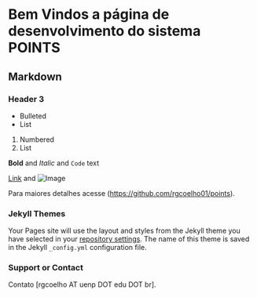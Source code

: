 # Bem Vindos a página de desenvolvimento do sistema POINTS


## Markdown

### Header 3

- Bulleted
- List

1. Numbered
2. List

**Bold** and _Italic_ and `Code` text

[Link](url) and ![Image](src)

Para maiores detalhes acesse (https://github.com/rgcoelho01/points).

### Jekyll Themes

Your Pages site will use the layout and styles from the Jekyll theme you have selected in your [repository settings](https://github.com/rgcoelho01/points/settings). The name of this theme is saved in the Jekyll `_config.yml` configuration file.

### Support or Contact

Contato [rgcoelho AT uenp DOT edu DOT br].
